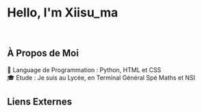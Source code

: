   <h1>Hello, I'm Xiisu_ma</h1>
  <br>
  
____________________________<h2>À Propos de Moi</h2>____________________________

<p>
💼 Language de Programmation : Python, HTML et CSS <br>
🎓 Etude : Je suis au Lycée, en Terminal Général Spé Maths et NSI
</p>

____________________________<h2>Liens Externes</h2>____________________________


